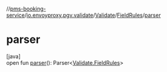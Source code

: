 //[pms-booking-service](../../../../index.md)/[io.envoyproxy.pgv.validate](../../index.md)/[Validate](../index.md)/[FieldRules](index.md)/[parser](parser.md)

# parser

[java]\
open fun [parser](parser.md)(): Parser&lt;[Validate.FieldRules](index.md)&gt;